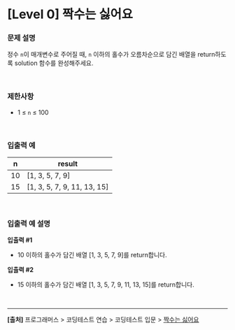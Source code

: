 # [Level 0] 짝수는 싫어요

### 문제 설명
정수 `n`이 매개변수로 주어질 때, `n` 이하의 홀수가 오름차순으로 담긴 배열을 return하도록 solution 함수를 완성해주세요.

<br>

### 제한사항
* 1 ≤ `n` ≤ 100

<br>

### 입출력 예
|n|result|
|---|---|
|10|[1, 3, 5, 7, 9]|
|15|[1, 3, 5, 7, 9, 11, 13, 15]|

<br>

### 입출력 예 설명
**입출력 #1**
* 10 이하의 홀수가 담긴 배열 [1, 3, 5, 7, 9]를 return합니다.

**입출력 #2**
* 15 이하의 홀수가 담긴 배열 [1, 3, 5, 7, 9, 11, 13, 15]를 return합니다.

<br>

---

**[출처]** 프로그래머스 > 코딩테스트 연습 > 코딩테스트 입문 > [짝수는 싫어요](https://school.programmers.co.kr/learn/courses/30/lessons/120813)
